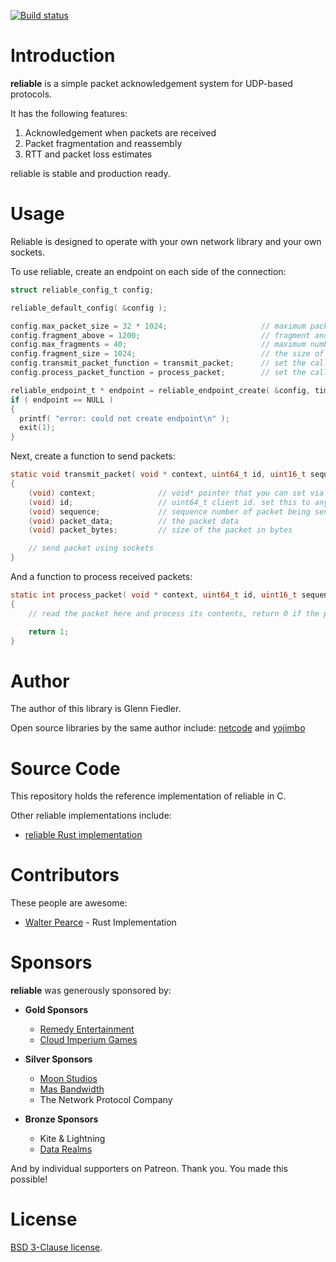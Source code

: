[![Build status](https://github.com/mas-bandwidth/reliable/workflows/CI/badge.svg)](https://github.com/mas-bandwidth/reliable/actions?query=workflow%3ACI)

# Introduction

**reliable** is a simple packet acknowledgement system for UDP-based protocols.

It has the following features:

1. Acknowledgement when packets are received
2. Packet fragmentation and reassembly
3. RTT and packet loss estimates

reliable is stable and production ready.

# Usage

Reliable is designed to operate with your own network library and your own sockets.

To use reliable, create an endpoint on each side of the connection:

```c
struct reliable_config_t config;

reliable_default_config( &config );

config.max_packet_size = 32 * 1024;                     // maximum packet size that may be sent in bytes
config.fragment_above = 1200;                           // fragment and reassemble packets above this size
config.max_fragments = 40;                              // maximum number of fragments per-packet
config.fragment_size = 1024;                            // the size of each fragment sent
config.transmit_packet_function = transmit_packet;      // set the callback function to transmit packets
config.process_packet_function = process_packet;        // set the callback function to process packets

reliable_endpoint_t * endpoint = reliable_endpoint_create( &config, time );
if ( endpoint == NULL )
{
  printf( "error: could not create endpoint\n" );
  exit(1);
}
```

Next, create a function to send packets:

```c
static void transmit_packet( void * context, uint64_t id, uint16_t sequence, uint8_t * packet_data, int packet_bytes )
{
    (void) context;              // void* pointer that you can set via config
    (void) id;                   // uint64_t client id. set this to anything you want in config
    (void) sequence;             // sequence number of packet being sent
    (void) packet_data;          // the packet data
    (void) packet_bytes;         // size of the packet in bytes

    // send packet using sockets
}
```

And a function to process received packets:

```c
static int process_packet( void * context, uint64_t id, uint16_t sequence, uint8_t * packet_data, int packet_bytes )
{
    // read the packet here and process its contents, return 0 if the packet should not be acked

    return 1;
}
```

# Author

The author of this library is Glenn Fiedler.

Open source libraries by the same author include: [netcode](https://github.com/mas-bandwidth/netcode) and [yojimbo](https://github.com/mas-bandwidth/yojimbo)

# Source Code

This repository holds the reference implementation of reliable in C.

Other reliable implementations include:

* [reliable Rust implementation](https://github.com/jaynus/reliable.io)

# Contributors

These people are awesome:

* [Walter Pearce](https://github.com/jaynus) - Rust Implementation

# Sponsors

**reliable** was generously sponsored by:

* **Gold Sponsors**
    * [Remedy Entertainment](http://www.remedygames.com/)
    * [Cloud Imperium Games](https://cloudimperiumgames.com)
    
* **Silver Sponsors**
    * [Moon Studios](http://www.oriblindforest.com/#!moon-3/)
    * [Mas Bandwidth](https://www.mas-bandwidth.com)
    * The Network Protocol Company
    
* **Bronze Sponsors**
    * Kite & Lightning
    * [Data Realms](http://datarealms.com)
 
And by individual supporters on Patreon. Thank you. You made this possible!

# License

[BSD 3-Clause license](https://opensource.org/licenses/BSD-3-Clause).

